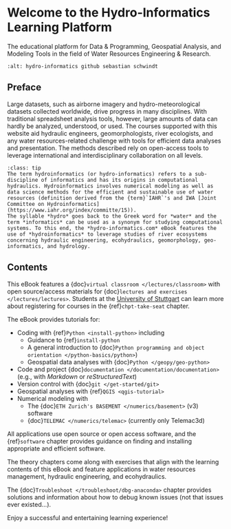 # Welcome to the Hydro-Informatics Learning Platform


The educational platform for Data & Programming, Geospatial Analysis, and Modeling Tools in the field of Water Resources Engineering & Research.

```{image} img/icons/banner-logo.jpg
:alt: hydro-informatics github sebastian schwindt
```

## Preface

Large datasets, such as airborne imagery and hydro-meteorological datasets collected worldwide, drive progress in many disciplines. With traditional spreadsheet analysis tools, however, large amounts of data can hardly be analyzed, understood, or used. The courses supported with this website aid hydraulic engineers, geomorphologists, river ecologists, and any water resources-related challenge with tools for efficient data analyses and presentation. The methods described rely on open-access tools to leverage international and interdisciplinary collaboration on all levels.

```{admonition} What is hydro-informatics.com?
:class: tip
The term hydroinformatics (or hydro-informatics) refers to a sub-discipline of informatics and has its origins in computational hydraulics. Hydroinformatics involves numerical modeling as well as data science methods for the efficient and sustainable use of water resources (definition derived from the {term}`IAHR`'s and IWA [Joint Committee on Hydroinformatics](https://www.iahr.org/index/committe/15)).
The syllable *hydro* goes back to the Greek word for *water* and the term *informatics* can be used as a synonym for studying computational systems. To this end, the *hydro-informatics.com* eBook features the use of *hydroinformatics* to leverage studies of river ecosystems concerning hydraulic engineering, ecohydraulics, geomorphology, geo-informatics, and hydrology.
```

## Contents

This eBook features a {doc}`virtual classroom </lectures/classroom>` with open source/access materials for {doc}`lectures and exercises </lectures/lectures>`. Students at the [University of Stuttgart](https://www.uni-stuttgart.de/) can learn more about registering for courses in the {ref}`chpt-take-seat` chapter.

The eBook provides tutorials for:

* Coding with {ref}`Python <install-python>` including
  * Guidance to {ref}`install-python`
  * A general introduction to {doc}`Python programming and object orientation </python-basics/python>`)
  * Geospatial data analyses with {doc}`Python </geopy/geo-python>`
* Code and project {doc}`documentation </documentation/documentation>` (e.g., with *Markdown* or *reStructuredText*)
* Version control with {doc}`git </get-started/git>`
* Geospatial analyses with {ref}`QGIS <qgis-tutorial>`
* Numerical modeling with
  * The {doc}`ETH Zurich's BASEMENT </numerics/basement>` (v3) software
  * {doc}`TELEMAC </numerics/telemac>` (currently only Telemac3d)

All applications use open source or open access software, and the {ref}`software` chapter provides guidance on finding and installing appropriate and efficient software.

The theory chapters come along with exercises that align with the learning contents of this eBook and feature applications in water resources management, hydraulic engineering, and ecohydraulics.

The {doc}`Troubleshoot </troubleshoot/dbg-anaconda>` chapter provides solutions and information about how to debug known issues (not that issues ever existed...).


Enjoy a successful and entertaining learning experience!
